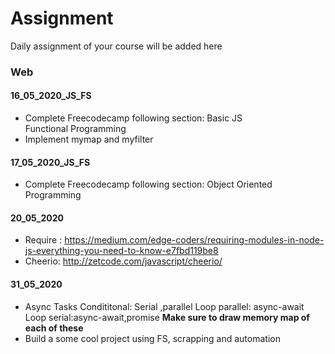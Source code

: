# Assignment
Daily assignment of your course will be added here 
### Web 
#### 16_05_2020_JS_FS
 * Complete Freecodecamp following section:
    Basic JS<br/>
    Functional Programming
* Implement mymap and myfilter
#### 17_05_2020_JS_FS
 * Complete Freecodecamp following section:
   Object Oriented Programming
#### 20_05_2020
  * Require : https://medium.com/edge-coders/requiring-modules-in-node-js-everything-you-need-to-know-e7fbd119be8
  * Cheerio: http://zetcode.com/javascript/cheerio/
#### 31_05_2020
* Async Tasks
  Condititonal: Serial ,parallel
  Loop parallel: async-await
  Loop serial:async-await,promise
  **Make sure to draw memory map of each of these**
*  Build a some cool project using FS, scrapping and automation
